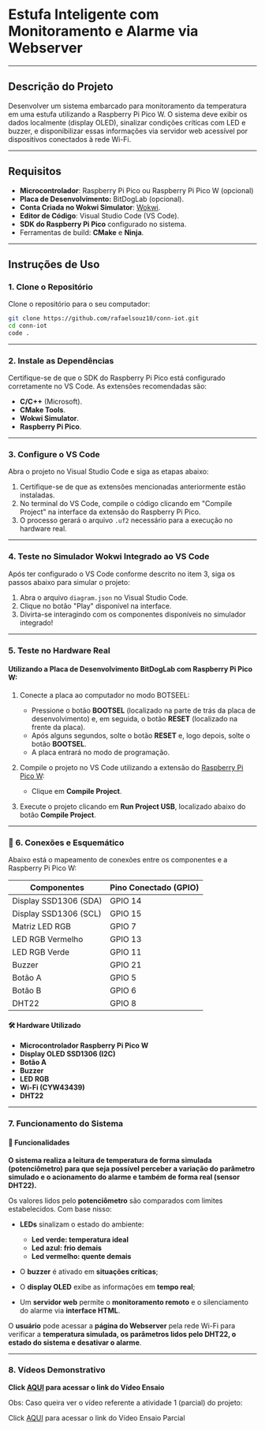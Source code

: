 # Estufa Inteligente com Monitoramento e Alarme via Webserver

---

## Descrição do Projeto
Desenvolver um sistema embarcado para monitoramento da temperatura em uma estufa utilizando a Raspberry Pi Pico W. O sistema deve exibir os dados localmente (display OLED), sinalizar condições críticas com LED e buzzer, e disponibilizar essas informações via servidor web acessível por dispositivos conectados à rede Wi-Fi.

---

## Requisitos

- **Microcontrolador**: Raspberry Pi Pico ou Raspberry Pi Pico W (opcional)
- **Placa de Desenvolvimento:** BitDogLab (opcional).
- **Conta Criada no Wokwi Simulator**: [Wokwi](https://wokwi.com/).
- **Editor de Código**: Visual Studio Code (VS Code).
- **SDK do Raspberry Pi Pico** configurado no sistema.
- Ferramentas de build: **CMake** e **Ninja**.

---

## Instruções de Uso

### 1. Clone o Repositório

Clone o repositório para o seu computador:
```bash
git clone https://github.com/rafaelsouz10/conn-iot.git
cd conn-iot
code .
```
---

### 2. Instale as Dependências

Certifique-se de que o SDK do Raspberry Pi Pico está configurado corretamente no VS Code. As extensões recomendadas são:

- **C/C++** (Microsoft).
- **CMake Tools**.
- **Wokwi Simulator**.
- **Raspberry Pi Pico**.

---

### 3. Configure o VS Code

Abra o projeto no Visual Studio Code e siga as etapas abaixo:

1. Certifique-se de que as extensões mencionadas anteriormente estão instaladas.
2. No terminal do VS Code, compile o código clicando em "Compile Project" na interface da extensão do Raspberry Pi Pico.
3. O processo gerará o arquivo `.uf2` necessário para a execução no hardware real.

---

### 4. Teste no Simulador Wokwi Integrado ao VS Code

Após ter configurado o VS Code conforme descrito no item 3, siga os passos abaixo para simular o projeto:

1. Abra o arquivo `diagram.json` no Visual Studio Code.
2. Clique no botão "Play" disponível na interface.
3. Divirta-se interagindo com os componentes disponíveis no simulador integrado!

---

### 5. Teste no Hardware Real

#### Utilizando a Placa de Desenvolvimento BitDogLab com Raspberry Pi Pico W:

1. Conecte a placa ao computador no modo BOTSEEL:
   - Pressione o botão **BOOTSEL** (localizado na parte de trás da placa de desenvolvimento) e, em seguida, o botão **RESET** (localizado na frente da placa).
   - Após alguns segundos, solte o botão **RESET** e, logo depois, solte o botão **BOOTSEL**.
   - A placa entrará no modo de programação.

2. Compile o projeto no VS Code utilizando a extensão do [Raspberry Pi Pico W](https://marketplace.visualstudio.com/items?itemName=raspberry-pi.raspberry-pi-pico):
   - Clique em **Compile Project**.

3. Execute o projeto clicando em **Run Project USB**, localizado abaixo do botão **Compile Project**.

---

### 🔌 6. Conexões e Esquemático
Abaixo está o mapeamento de conexões entre os componentes e a Raspberry Pi Pico W:

| **Componentes**        | **Pino Conectado (GPIO)** |
|------------------------|---------------------------|
| Display SSD1306 (SDA)  | GPIO 14                   |
| Display SSD1306 (SCL)  | GPIO 15                   |
| Matriz LED RGB         | GPIO 7                    |
| LED RGB Vermelho       | GPIO 13                   |
| LED RGB Verde          | GPIO 11                   |
| Buzzer                 | GPIO 21                   |
| Botão A                | GPIO 5                    |
| Botão B                | GPIO 6                    |
| DHT22                  | GPIO 8                    |


#### 🛠️ Hardware Utilizado
- **Microcontrolador Raspberry Pi Pico W**
- **Display OLED SSD1306 (I2C)**
- **Botão A**
- **Buzzer**
- **LED RGB**
- **Wi-Fi (CYW43439)**
- **DHT22**

---


### 7. Funcionamento do Sistema

#### 📌 Funcionalidades

**O sistema realiza a leitura de temperatura de forma simulada (potenciômetro) para que seja possível perceber a variação do parâmetro simulado e o acionamento do alarme e também de forma real (sensor DHT22).**

Os valores lidos pelo **potenciômetro** são comparados com limites estabelecidos. Com base nisso:

- **LEDs** sinalizam o estado do ambiente:
   - **Led verde: temperatura ideal**
   - **Led azul: frio demais**
   - **Led vermelho: quente demais**

- O **buzzer** é ativado em **situações críticas**;

- O **display OLED** exibe as informações em **tempo real**;

- Um **servidor web** permite o **monitoramento remoto** e o silenciamento do alarme via **interface HTML**.

O **usuário** pode acessar a **página do Webserver** pela rede Wi-Fi para verificar a **temperatura simulada, os parâmetros lidos pelo DHT22, o estado do sistema e desativar o alarme**.

---

### 8. Vídeos Demonstrativo

**Click [AQUI](https://drive.google.com/file/d/1ExtOO20hji8XOA8F3JFLqy2kIRu8l-Y-/view?usp=sharing) para acessar o link do Vídeo Ensaio**

Obs: Caso queira ver o vídeo referente a atividade 1 (parcial) do projeto:

Click [AQUI](https://drive.google.com/file/d/1GTvek5WsZRavbE1PbcevZN9vSysE3bh8/view?usp=sharing) para acessar o link do Vídeo Ensaio Parcial
